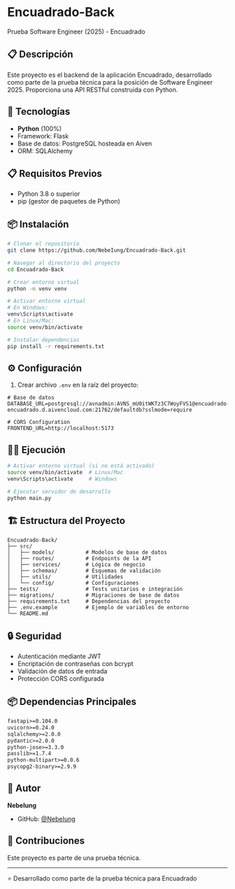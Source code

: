 # Encuadrado-Back

Prueba Software Engineer (2025) - Encuadrado

## 📋 Descripción

Este proyecto es el backend de la aplicación Encuadrado, desarrollado como parte de la prueba técnica para la posición de Software Engineer 2025. Proporciona una API RESTful construida con Python.

## 🚀 Tecnologías

- **Python** (100%)
- Framework: Flask
- Base de datos: PostgreSQL hosteada en Aiven
- ORM: SQLAlchemy

## 📋 Requisitos Previos

- Python 3.8 o superior
- pip (gestor de paquetes de Python)

## 📦 Instalación

```bash
# Clonar el repositorio
git clone https://github.com/NebeIung/Encuadrado-Back.git

# Navegar al directorio del proyecto
cd Encuadrado-Back

# Crear entorno virtual
python -m venv venv

# Activar entorno virtual
# En Windows:
venv\Scripts\activate
# En Linux/Mac:
source venv/bin/activate

# Instalar dependencias
pip install -r requirements.txt
```

## ⚙️ Configuración

1. Crear archivo `.env` en la raíz del proyecto:

```env
# Base de datos
DATABASE_URL=postgresql://avnadmin:AVNS_mU0itWKTz3C7WoyFVS1@encuadrado-encuadrado.d.aivencloud.com:21762/defaultdb?sslmode=require

# CORS Configuration
FRONTEND_URL=http://localhost:5173
```

## 🏃‍♂️ Ejecución

```bash
# Activar entorno virtual (si no está activado)
source venv/bin/activate  # Linux/Mac
venv\Scripts\activate     # Windows

# Ejecutar servidor de desarrollo
python main.py
```

## 🏗️ Estructura del Proyecto

```
Encuadrado-Back/
├── src/
│   ├── models/          # Modelos de base de datos
│   ├── routes/          # Endpoints de la API
│   ├── services/        # Lógica de negocio
│   ├── schemas/         # Esquemas de validación
│   ├── utils/           # Utilidades
│   └── config/          # Configuraciones
├── tests/               # Tests unitarios e integración
├── migrations/          # Migraciones de base de datos
├── requirements.txt     # Dependencias del proyecto
├── .env.example         # Ejemplo de variables de entorno
└── README.md
```

## 🔒 Seguridad

- Autenticación mediante JWT
- Encriptación de contraseñas con bcrypt
- Validación de datos de entrada
- Protección CORS configurada

## 📦 Dependencias Principales

```txt
fastapi>=0.104.0
uvicorn>=0.24.0
sqlalchemy>=2.0.0
pydantic>=2.0.0
python-jose>=3.3.0
passlib>=1.7.4
python-multipart>=0.0.6
psycopg2-binary>=2.9.9
```

## 👤 Autor

**NebeIung**

- GitHub: [@NebeIung](https://github.com/NebeIung)


## 🤝 Contribuciones

Este proyecto es parte de una prueba técnica.

---

⭐️ Desarrollado como parte de la prueba técnica para Encuadrado
